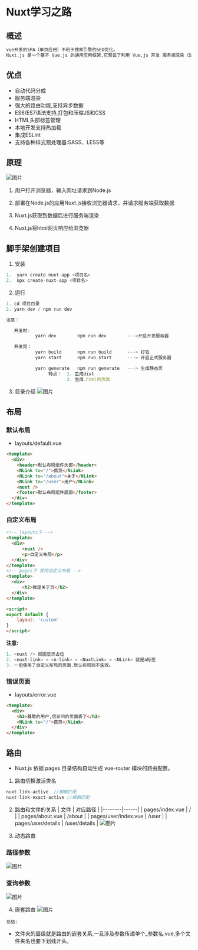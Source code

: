 # Nuxt学习之路

## 概述
```txt
vue开发的SPA（单页应用）不利于搜索引擎的SEO优化。
Nuxt.js 是一个基于 Vue.js 的通用应用框架,它预设了利用 Vue.js 开发 服务端渲染（SSR, Server Side Render）的应用所需要的各种配置,同时也可以一键生成静态站点。通过对客户端/服务端基础架构的抽象组织,Nuxt.js 主要关注的是应用的 UI 渲染。
```
## 优点
* 自动代码分成
* 服务端渲染
* 强大的路由功能,支持异步数据
* ES6/ES7语法支持,打包和压缩JS和CSS
* HTML头部标签管理
* 本地开发支持热加载
* 集成ESLint
* 支持各种样式预处理器:SASS、LESS等

## 原理
![图片](./img/1.png)
1. 用户打开浏览器，输入网址请求到Node.js

2. 部署在Node.js的应用Nuxt.js接收浏览器请求，并请求服务端获取数据

3. Nuxt.js获取到数据后进行服务端渲染

4. Nuxt.js将html网页响应给浏览器

## 脚手架创建项目
1. 安装
```js
1.  yarn create nuxt-app <项目名> 
2.  npx create-nuxt-app <项目名>
```
2. 运行
```js
1. cd 项目目录
2. yarn dev / npm run dev

注意：

   开发时:
           yarn dev        npm run dev        --->开启开发服务器

   开发完：
   		   yarn build      npm run build      ---> 打包
	       yarn start      npm run start      ---> 开启正式服务器

           yarn generate   npm run generate   ---> 生成静态页
				特点：  1. 生成dist
                       2. 生成.html的页面
```
3. 目录介绍
![图片](./img/2.png)

## 布局
### 默认布局
* layouts/default.vue
```html
<template>
  <div>
    <header>默认布局组件头部</header>
    <NLink to="/">首页</NLink>
    <NLink to="/about">关于</NLink>
    <NLink to="/user">用户</NLink>
    <nuxt />
    <footer>默认布局组件底部</footer>
  </div>
</template>
```
### 自定义布局
```html
<!-- layouts下 -->
<template>
  <div>
      <nuxt />
      <p>自定义布局</p>
  </div>
</template>
<!-- pages下 使用自定义布局 -->
<template>
  <div>
      <h2>我是关于页</h2>
  </div>
</template>

<script>
export default {
    layout: 'custom'
}
</script>
```
**注意:**
```js
1. <nuxt /> 视图显示占位
2. <nuxt-link> = <n-link> = <NuxtLink> = <NLink> 就是a标签
3. 一但使用了自定义布局的页面,默认布局则不生效。
```
### 错误页面
* layouts/error.vue
```html
<template>
  <div>
    <h3>尊敬的用户,您访问的页面丢了</h3>
    <NLink to="/">首页</NLink>
  </div>
</template>
```
## 路由
* Nuxt.js 依据 pages 目录结构自动生成 vue-router 模块的路由配置。

1. 路由切换激活类名
```js
nuxt-link-active  //模糊匹配
nuxt-link-exact-active //精确匹配
```
2. 路由和文件的关系
    | 文件 | 对应路径 |
    |--------|------|
    | pages/index.vue | / | 
    | pages/about.vue | /about | 
    | pages/user/index.vue | /user | 
    | pages/user/details | /user/details | 
![图片](./img/3.png) 

3. 动态路由
### 路径参数
![图片](./img/4.png) 
### 查询参数
![图片](./img/5.png) 

4. 嵌套路由
![图片](./img/6.png) 

``总结:``
* 文件夹的层级就是路由的嵌套关系,一旦涉及参数传递单个_参数名.vue,多个文件夹名也要下划线开头。




